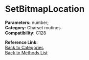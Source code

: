 # SetBitmapLocation

**Parameters:** number;  
**Category:** Charset routines  
**Compatibility:** C128  

**Reference Link:**  
[Back to Categories](../categories/charset_routines.md)  
[Back to Methods List](../../SUMMARY.md)
